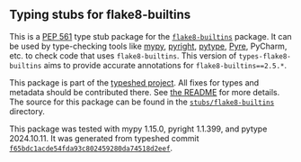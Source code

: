 ## Typing stubs for flake8-builtins

This is a [PEP 561](https://peps.python.org/pep-0561/)
type stub package for the [`flake8-builtins`](https://github.com/gforcada/flake8-builtins) package.
It can be used by type-checking tools like
[mypy](https://github.com/python/mypy/),
[pyright](https://github.com/microsoft/pyright),
[pytype](https://github.com/google/pytype/),
[Pyre](https://pyre-check.org/),
PyCharm, etc. to check code that uses `flake8-builtins`. This version of
`types-flake8-builtins` aims to provide accurate annotations for
`flake8-builtins==2.5.*`.

This package is part of the [typeshed project](https://github.com/python/typeshed).
All fixes for types and metadata should be contributed there.
See [the README](https://github.com/python/typeshed/blob/main/README.md)
for more details. The source for this package can be found in the
[`stubs/flake8-builtins`](https://github.com/python/typeshed/tree/main/stubs/flake8-builtins)
directory.

This package was tested with
mypy 1.15.0,
pyright 1.1.399,
and pytype 2024.10.11.
It was generated from typeshed commit
[`f65bdc1acde54fda93c802459280da74518d2eef`](https://github.com/python/typeshed/commit/f65bdc1acde54fda93c802459280da74518d2eef).